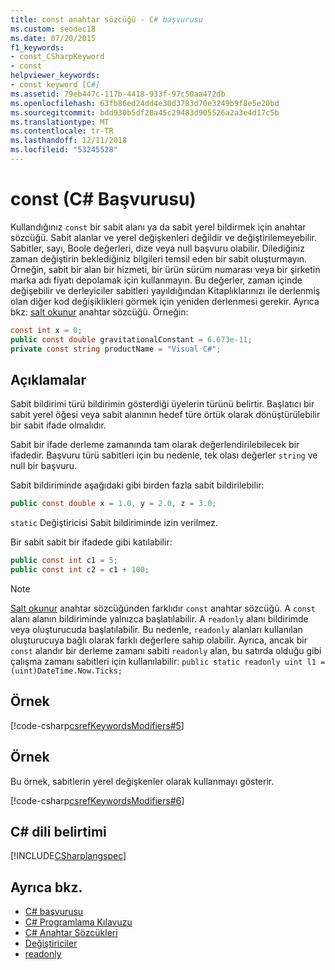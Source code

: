 ```yaml
---
title: const anahtar sözcüğü - C# başvurusu
ms.custom: seodec18
ms.date: 07/20/2015
f1_keywords:
- const_CSharpKeyword
- const
helpviewer_keywords:
- const keyword [C#]
ms.assetid: 79eb447c-117b-4418-933f-97c50aa472db
ms.openlocfilehash: 63fb86ed24dd4e30d3783d70e3249b9f8e5e20bd
ms.sourcegitcommit: bdd930b5df20a45c29483d905526a2a3e4d17c5b
ms.translationtype: MT
ms.contentlocale: tr-TR
ms.lasthandoff: 12/11/2018
ms.locfileid: "53245528"
---
```

# <a name="const-c-reference"></a>const (C# Başvurusu)

Kullandığınız `const` bir sabit alanı ya da sabit yerel bildirmek için anahtar sözcüğü. Sabit alanlar ve yerel değişkenleri değildir ve değiştirilemeyebilir. Sabitler, sayı, Boole değerleri, dize veya null başvuru olabilir. Dilediğiniz zaman değiştirin beklediğiniz bilgileri temsil eden bir sabit oluşturmayın. Örneğin, sabit bir alan bir hizmeti, bir ürün sürüm numarası veya bir şirketin marka adı fiyatı depolamak için kullanmayın. Bu değerler, zaman içinde değişebilir ve derleyiciler sabitleri yayıldığından Kitaplıklarınızı ile derlenmiş olan diğer kod değişiklikleri görmek için yeniden derlenmesi gerekir. Ayrıca bkz: [salt okunur](../../../csharp/language-reference/keywords/readonly.md) anahtar sözcüğü. Örneğin:

```csharp
const int x = 0;
public const double gravitationalConstant = 6.673e-11;
private const string productName = "Visual C#";
```

## <a name="remarks"></a>Açıklamalar

Sabit bildirimi türü bildirimin gösterdiği üyelerin türünü belirtir. Başlatıcı bir sabit yerel öğesi veya sabit alanının hedef türe örtük olarak dönüştürülebilir bir sabit ifade olmalıdır.

Sabit bir ifade derleme zamanında tam olarak değerlendirilebilecek bir ifadedir. Başvuru türü sabitleri için bu nedenle, tek olası değerler `string` ve null bir başvuru.

Sabit bildiriminde aşağıdaki gibi birden fazla sabit bildirilebilir:

```csharp
public const double x = 1.0, y = 2.0, z = 3.0;
```

`static` Değiştiricisi Sabit bildiriminde izin verilmez.

Bir sabit sabit bir ifadede gibi katılabilir:

```csharp
public const int c1 = 5;
public const int c2 = c1 + 100;
```

> [!NOTE]
> [Salt okunur](../../../csharp/language-reference/keywords/readonly.md) anahtar sözcüğünden farklıdır `const` anahtar sözcüğü. A `const` alanı alanın bildiriminde yalnızca başlatılabilir. A `readonly` alanı bildirimde veya oluşturucuda başlatılabilir. Bu nedenle, `readonly` alanları kullanılan oluşturucuya bağlı olarak farklı değerlere sahip olabilir. Ayrıca, ancak bir `const` alandır bir derleme zamanı sabiti `readonly` alan, bu satırda olduğu gibi çalışma zamanı sabitleri için kullanılabilir: `public static readonly uint l1 = (uint)DateTime.Now.Ticks;`

## <a name="example"></a>Örnek

[!code-csharp[csrefKeywordsModifiers#5](~/samples/snippets/csharp/VS_Snippets_VBCSharp/csrefKeywordsModifiers/CS/csrefKeywordsModifiers.cs#5)]

## <a name="example"></a>Örnek

Bu örnek, sabitlerin yerel değişkenler olarak kullanmayı gösterir.

[!code-csharp[csrefKeywordsModifiers#6](~/samples/snippets/csharp/VS_Snippets_VBCSharp/csrefKeywordsModifiers/CS/csrefKeywordsModifiers.cs#6)]

## <a name="c-language-specification"></a>C# dili belirtimi

[!INCLUDE[CSharplangspec](~/includes/csharplangspec-md.md)]

## <a name="see-also"></a>Ayrıca bkz.

- [C# başvurusu](../../../csharp/language-reference/index.md)  
- [C# Programlama Kılavuzu](../../../csharp/programming-guide/index.md)  
- [C# Anahtar Sözcükleri](../../../csharp/language-reference/keywords/index.md)  
- [Değiştiriciler](../../../csharp/language-reference/keywords/modifiers.md)  
- [readonly](../../../csharp/language-reference/keywords/readonly.md)
